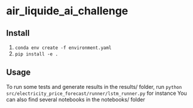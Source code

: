 # air_liquide_ai_challenge

## Install

1. `conda env create -f environment.yaml`
2. `pip install -e .`


## Usage

To run some tests and generate results in the results/ folder, run `python src/electricity_price_forecast/runner/lstm_runner.py` for instance
You can also find several notebooks in the notebooks/ folder